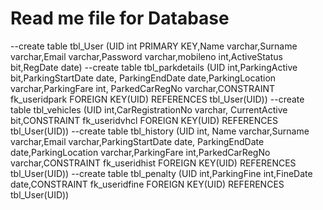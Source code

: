 # Read me file for Database

--create table tbl_User (UID int PRIMARY KEY,Name varchar,Surname varchar,Email varchar,Password varchar,mobileno int,ActiveStatus bit,RegDate date)
--create table tbl_parkdetails (UID int,ParkingActive bit,ParkingStartDate date, ParkingEndDate date,ParkingLocation varchar,ParkingFare int, ParkedCarRegNo varchar,CONSTRAINT fk_useridpark FOREIGN KEY(UID) REFERENCES tbl_User(UID))
--create table tbl_vehicles (UID int,CarRegistrationNo varchar, CurrentActive bit,CONSTRAINT fk_useridvhcl FOREIGN KEY(UID) REFERENCES tbl_User(UID))
--create table tbl_history (UID int, Name varchar,Surname varchar,Email varchar,ParkingStartDate date, ParkingEndDate date,ParkingLocation varchar,ParkingFare int,ParkedCarRegNo varchar,CONSTRAINT fk_useridhist FOREIGN KEY(UID) REFERENCES tbl_User(UID))
--create table tbl_penalty (UID int,ParkingFine int,FineDate date,CONSTRAINT fk_useridfine FOREIGN KEY(UID) REFERENCES tbl_User(UID))